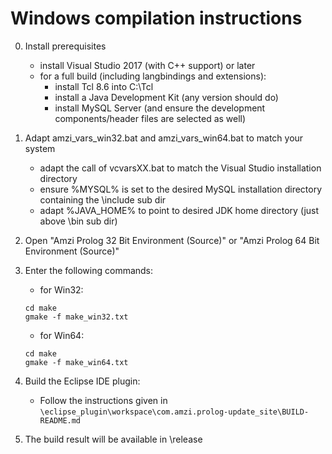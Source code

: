 # Windows compilation instructions

0. Install prerequisites
    - install Visual Studio 2017 (with C++ support) or later
    - for a full build (including langbindings and extensions):
      - install Tcl 8.6 into C:\Tcl
      - install a Java Development Kit (any version should do)
      - install MySQL Server (and ensure the development components/header files are selected as well)

1. Adapt amzi_vars_win32.bat and amzi_vars_win64.bat to match your system
    - adapt the call of vcvarsXX.bat to match the Visual Studio installation directory
    - ensure %MYSQL% is set to the desired MySQL installation directory containing the \include sub dir
    - adapt %JAVA_HOME% to point to desired JDK home directory (just above \bin sub dir)

2. Open "Amzi Prolog 32 Bit Environment (Source)" or "Amzi Prolog 64 Bit Environment (Source)"

3. Enter the following commands:
    * for Win32:    
    ````
    cd make
    gmake -f make_win32.txt
    ````
    * for Win64:    
    ````
    cd make
    gmake -f make_win64.txt
    ````
4. Build the Eclipse IDE plugin:
    * Follow the instructions given in `\eclipse_plugin\workspace\com.amzi.prolog-update_site\BUILD-README.md`

5. The build result will be available in \release
